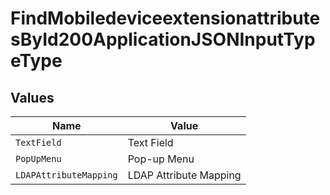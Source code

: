 # FindMobiledeviceextensionattributesById200ApplicationJSONInputTypeType


## Values

| Name                   | Value                  |
| ---------------------- | ---------------------- |
| `TextField`            | Text Field             |
| `PopUpMenu`            | Pop-up Menu            |
| `LDAPAttributeMapping` | LDAP Attribute Mapping |